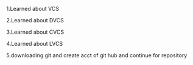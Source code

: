 1.Learned about VCS

2.Learned about DVCS

3.Learned about CVCS

4.Learned about LVCS

5.downloading git and create acct of git hub and continue for repository 
